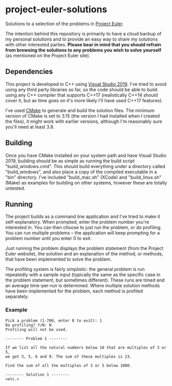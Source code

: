 # project-euler-solutions
Solutions to a selection of the problems in [Project Euler](https://projecteuler.net/).

The intention behind this repository is primarily to have a cloud backup of my personal solutions and to provide an easy way to share my solutions with other interested parties. **Please bear in mind that you should refrain from browsing the solutions to any problems you wish to solve yourself** (as mentioned on the Project Euler site).

## Dependencies
This project is developed in C++ using [Visual Studio 2019](https://visualstudio.microsoft.com/downloads/). I've tried to avoid using any third party libraries so far, so the code should be able to build using any C++ compiler that supports C++17 (realistically C++14 should cover it, but as time goes on it's more likely I'll have used C++17 features).

I've used [CMake](https://cmake.org/) to generate and build the solution files. The minimum version of CMake is set to 3.15 (the version I had installed when I created the files), it might work with earlier versions, although I'm reasonably sure you'll need at least 3.8.

## Building
Once you have CMake installed on your system path and have Visual Studio 2019, building should be as simple as running the build script "build_windows.cmd". This should build everything under a directory called "build_windows", and also place a copy of the compiled executable in a "bin" directory. I've included "build_mac.sh" (XCode) and "build_linux.sh" (Make) as examples for building on other systems, however these are totally untested.

## Running
The project builds as a command line application and I've tried to make it self-explanatory. When prompted, enter the problem number you're interested in. You can then choose to just run the problem, or do profiling. You can run multiple problems – the application will keep prompting for a problem number until you enter 0 to exit.

Just running the problem displays the problem statement (from the Project Euler website), the solution and an explanation of the method, or methods, that have been implemented to solve the problem. 

The profiling system is fairly simplistic: the general problem is run repeatedly with a sample input (typically the same as the specific case in the problem statement, but sometimes different). These runs are timed and an average time-per-run is determined. Where multiple solution methods have been implemented for the problem, each method is profiled separately.

### Example
```
Pick a problem (1-700, enter 0 to exit): 1
Do profiling? Y/N: N
Profiling will not be used.

-------- Problem 1 --------

If we list all the natural numbers below 10 that are multiples of 3 or 5,
we get 3, 5, 6 and 9. The sum of these multiples is 23.

Find the sum of all the multiples of 3 or 5 below 1000.

-------- Solution 1 --------
<etc.>
```
